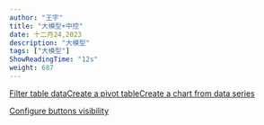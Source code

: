 ```yaml
---
author: "王宇"
title: "大模型+中控"
date: 十二月24,2023
description: "大模型"
tags: ["大模型"]
ShowReadingTime: "12s"
weight: 687
---
```

[Filter table data](#)[Create a pivot table](#)[Create a chart from data series](#)

[Configure buttons visibility](/users/tfac-settings.action)